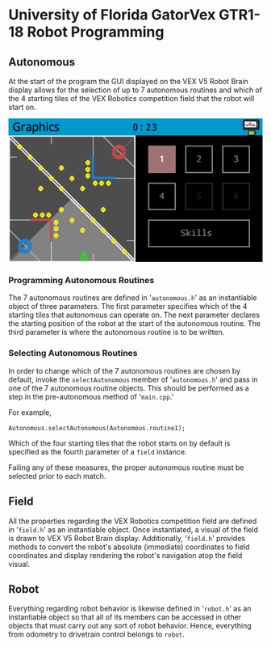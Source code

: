 # University of Florida GatorVex GTR1-18 Robot Programming 

## Autonomous 

At the start of the program the GUI displayed on the VEX V5 Robot Brain display allows for the selection of up to 7 autonomous routines and which of the 4 starting tiles of the VEX Robotics competition field that the robot will start on.

![Gui example](https://raw.githubusercontent.com/zCriminalArtist/GTR1-OverUnder/master/gui.png "Gui example")

### Programming Autonomous Routines

The 7 autonomous routines are defined in '`autonomous.h`' as an instantiable object of three parameters. The first parameter specifies which of the 4 starting tiles that autonomous can operate on. The next parameter declares the starting position of the robot at the start of the autonomous routine. The third parameter is where the autonomous routine is to be written.

### Selecting Autonomous Routines

In order to change which of the 7 autonomous routines are chosen by default, invoke the `selectAutonomous` member of '`autonomous.h`' and pass in one of the 7 autonomous routine objects. This should be performed as a step in the pre-autonomous method of '`main.cpp`.' 

For example,
```
Autonomous.selectAutonomous(Autonomous.routine1);
```

Which of the four starting tiles that the robot starts on by default is specified as the fourth parameter of a `field` instance.

Failing any of these measures, the proper autonomous routine must be selected prior to each match.

## Field

All the properties regarding the VEX Robotics competition field are defined in '`field.h`' as an instantiable object. Once instantiated, a visual of the field is drawn to VEX V5 Robot Brain display. Additionally, '`field.h`' provides methods to convert the robot's absolute (immediate) coordinates to field coordinates and display rendering the robot's navigation atop the field visual.

## Robot

Everything regarding robot behavior is likewise defined in '`robot.h`' as an instantiable object so that all of its members can be accessed in other objects that must carry out any sort of robot behavior. Hence, everything from odometry to drivetrain control belongs to `robot`.  